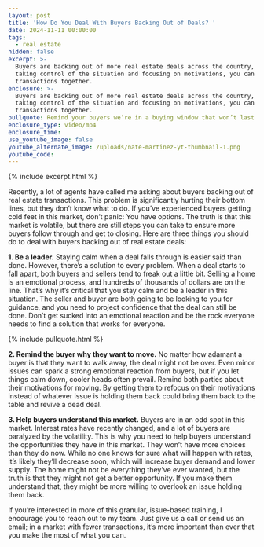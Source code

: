 ```yaml
---
layout: post
title: 'How Do You Deal With Buyers Backing Out of Deals? '
date: 2024-11-11 00:00:00
tags:
  - real estate
hidden: false
excerpt: >-
  Buyers are backing out of more real estate deals across the country, but by
  taking control of the situation and focusing on motivations, you can keep more
  transactions together. 
enclosure: >-
  Buyers are backing out of more real estate deals across the country, but by
  taking control of the situation and focusing on motivations, you can keep more
  transactions together. 
pullquote: Remind your buyers we’re in a buying window that won’t last forever.
enclosure_type: video/mp4
enclosure_time:
use_youtube_image: false
youtube_alternate_image: /uploads/nate-martinez-yt-thumbnail-1.png
youtube_code:
---
```

{% include excerpt.html %}

Recently, a lot of agents have called me asking about buyers backing out of real estate transactions. This problem is significantly hurting their bottom lines, but they don’t know what to do. If you’ve experienced buyers getting cold feet in this market, don’t panic: You have options. The truth is that this market is volatile, but there are still steps you can take to ensure more buyers follow through and get to closing. Here are three things you should do to deal with buyers backing out of real estate deals:

**1\. Be a leader.** Staying calm when a deal falls through is easier said than done. However, there’s a solution to every problem. When a deal starts to fall apart, both buyers and sellers tend to freak out a little bit. Selling a home is an emotional process, and hundreds of thousands of dollars are on the line. That’s why it’s critical that you stay calm and be a leader in this situation. The seller and buyer are both going to be looking to you for guidance, and you need to project confidence that the deal can still be done. Don’t get sucked into an emotional reaction and be the rock everyone needs to find a solution that works for everyone.

{% include pullquote.html %}

**2\. Remind the buyer why they want to move.** No matter how adamant a buyer is that they want to walk away, the deal might not be over. Even minor issues can spark a strong emotional reaction from buyers, but if you let things calm down, cooler heads often prevail. Remind both parties about their motivations for moving. By getting them to refocus on their motivations instead of whatever issue is holding them back could bring them back to the table and revive a dead deal.

**3\. Help buyers understand this market.** Buyers are in an odd spot in this market. Interest rates have recently changed, and a lot of buyers are paralyzed by the volatility. This is why you need to help buyers understand the opportunities they have in this market. They won’t have more choices than they do now. While no one knows for sure what will happen with rates, it’s likely they’ll decrease soon, which will increase buyer demand and lower supply. The home might not be everything they’ve ever wanted, but the truth is that they might not get a better opportunity. If you make them understand that, they might be more willing to overlook an issue holding them back.

If you’re interested in more of this granular, issue-based training, I encourage you to reach out to my team. Just give us a call or send us an email; in a market with fewer transactions, it’s more important than ever that you make the most of what you can.